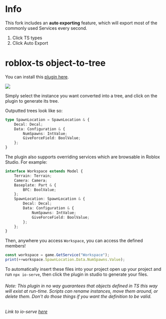 # Info

This fork includes an **auto exporting** feature, which will export most of the commonly used Services every second.

1. Click TS types
2. Click Auto Export

# roblox-ts object-to-tree

You can install this [plugin here](https://www.roblox.com/library/3379119778/rbxts-object-to-tree).

[![](https://user-images.githubusercontent.com/15217173/63229057-a99d0680-c1c1-11e9-90b4-ee973e522a81.png)](https://www.roblox.com/library/3379119778/rbxts-object-to-tree)

Simply select the instance you want converted into a tree, and click on the plugin to generate its tree.

Outputted trees look like so:

```ts
type SpawnLocation = SpawnLocation & {
	Decal: Decal;
	Data: Configuration & {
		NumSpawns: IntValue;
		GiveForceField: BoolValue;
	};
}
```

The plugin also supports overriding services which are browsable in Roblox Studio. For example:

```ts
interface Workspace extends Model {
	Terrain: Terrain;
	Camera: Camera;
	Baseplate: Part & {
		BFC: BoolValue;
	};
	SpawnLocation: SpawnLocation & {
		Decal: Decal;
		Data: Configuration & {
			NumSpawns: IntValue;
			GiveForceField: BoolValue;
		};
	};
}
```

Then, anywhere you access `Workspace`, you can access the defined members!

```ts
const workspace = game.GetService("Workspace");
print(++workspace.SpawnLocation.Data.NumSpawns.Value);
```

To automatically insert these files into your project open up your project and run `npx io-serve`, then click the plugin in studio to generate your files.


###### Note: This plugin in no way guarantees that objects defined in TS this way will exist at run-time. Scripts can rename instances, move them around, or delete them. Don't do those things if you want the definition to be valid.

###### Link to io-serve [here](https://www.npmjs.com/package/io-serve)
